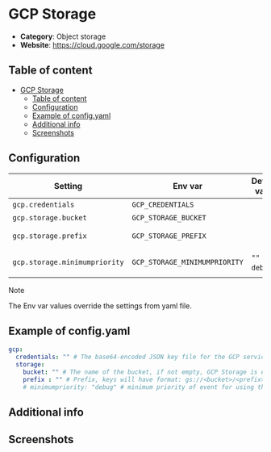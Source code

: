 # GCP Storage

- **Category**: Object storage
- **Website**: https://cloud.google.com/storage

## Table of content

- [GCP Storage](#gcp-storage)
  - [Table of content](#table-of-content)
  - [Configuration](#configuration)
  - [Example of config.yaml](#example-of-configyaml)
  - [Additional info](#additional-info)
  - [Screenshots](#screenshots)

## Configuration

| Setting                       | Env var                       | Default value    | Description                                                                                                                         |
| ----------------------------- | ----------------------------- | ---------------- | ----------------------------------------------------------------------------------------------------------------------------------- |
| `gcp.credentials`             | `GCP_CREDENTIALS`             |                  | The base64-encoded JSON key file for the GCP service account                                                                        |
| `gcp.storage.bucket`          | `GCP_STORAGE_BUCKET`          |                  | The name of the bucket, if not empty, GCP Storage is **enabled**                                                                    |
| `gcp.storage.prefix`          | `GCP_STORAGE_PREFIX`          |                  | Prefix, keys will have format: gs://<bucket>/<prefix>/YYYY-MM-DD/YYYY-MM-DDTHH:mm:ss.s+01:00.json                                   |
| `gcp.storage.minimumpriority` | `GCP_STORAGE_MINIMUMPRIORITY` | `""` (= `debug`) | Minimum priority of event for using this output, order is `emergency,alert,critical,error,warning,notice,informational,debug or ""` |

> [!NOTE]
The Env var values override the settings from yaml file.

## Example of config.yaml

```yaml
gcp:
  credentials: "" # The base64-encoded JSON key file for the GCP service account
  storage:
    bucket: "" # The name of the bucket, if not empty, GCP Storage is enabled
    prefix : "" # Prefix, keys will have format: gs://<bucket>/<prefix>/YYYY-MM-DD/YYYY-MM-DDTHH:mm:ss.s+01:00.json
    # minimumpriority: "debug" # minimum priority of event for using this output, order is emergency|alert|critical|error|warning|notice|informational|debug or "" (default)
```

## Additional info

## Screenshots
